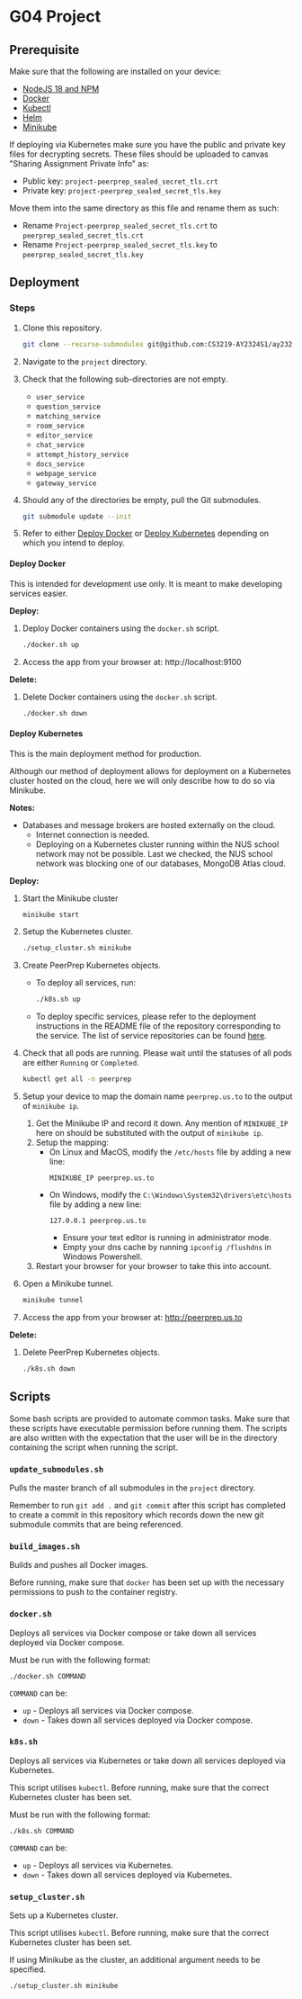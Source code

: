 # G04 Project

## Prerequisite

Make sure that the following are installed on your device:

- [NodeJS 18 and NPM](https://nodejs.org/download/release/v18.18.2/)
- [Docker](https://docs.docker.com/engine/install/)
- [Kubectl](https://kubernetes.io/docs/tasks/tools/)
- [Helm](https://helm.sh/docs/intro/install/)
- [Minikube](https://minikube.sigs.k8s.io/docs/start/)

If deploying via Kubernetes make sure you have the public and private key files for decrypting secrets. These files should be uploaded to canvas "Sharing Assignment Private Info" as:
- Public key: `project-peerprep_sealed_secret_tls.crt`
- Private key: `project-peerprep_sealed_secret_tls.key`

Move them into the same directory as this file and rename them as such:
- Rename `Project-peerprep_sealed_secret_tls.crt` to `peerprep_sealed_secret_tls.crt`
- Rename `Project-peerprep_sealed_secret_tls.key` to `peerprep_sealed_secret_tls.key`

## Deployment

### Steps

1. Clone this repository.

    ```bash
    git clone --recurse-submodules git@github.com:CS3219-AY2324S1/ay2324s1-course-assessment-g04.git
    ```

2. Navigate to the `project` directory.

3. Check that the following sub-directories are not empty.
    - `user_service`
    - `question_service`
    - `matching_service`
    - `room_service`
    - `editor_service`
    - `chat_service`
    - `attempt_history_service`
    - `docs_service`
    - `webpage_service`
    - `gateway_service`

4. Should any of the directories be empty, pull the Git submodules.

    ```bash
    git submodule update --init
    ```

5. Refer to either [Deploy Docker](#deploy-docker) or [Deploy Kubernetes](#deploy-kubernetes) depending on which you intend to deploy.

#### Deploy Docker

This is intended for development use only. It is meant to make developing services easier.

**Deploy:**

1. Deploy Docker containers using the `docker.sh` script.
    ```bash
    ./docker.sh up
    ```
2. Access the app from your browser at: http://localhost:9100

**Delete:**

1. Delete Docker containers using the `docker.sh` script.
    ```bash
    ./docker.sh down
    ```

#### Deploy Kubernetes

This is the main deployment method for production.

Although our method of deployment allows for deployment on a Kubernetes cluster hosted on the cloud, here we will only describe how to do so via Minikube.

**Notes:**

- Databases and message brokers are hosted externally on the cloud.
  - Internet connection is needed.
  - Deploying on a Kubernetes cluster running within the NUS school network may not be possible. Last we checked, the NUS school network was blocking one of our databases, MongoDB Atlas cloud.

**Deploy:**

1. Start the Minikube cluster

    ```bash
    minikube start
    ```

2. Setup the Kubernetes cluster.

    ```bash
    ./setup_cluster.sh minikube
    ```

3. Create PeerPrep Kubernetes objects.

    - To deploy all services, run:

        ```bash
        ./k8s.sh up
        ```

    - To deploy specific services, please refer to the deployment instructions in the README file of the repository corresponding to the service. The list of service repositories can be found [here](https://github.com/orgs/CS3219-AY2324S1-G04/repositories).

4. Check that all pods are running. Please wait until the statuses of all pods are either `Running` or `Completed`.

    ```bash
    kubectl get all -n peerprep
    ```

5. Setup your device to map the domain name `peerprep.us.to` to the output of `minikube ip`.
    1. Get the Minikube IP and record it down. Any mention of `MINIKUBE_IP` here on should be substituted with the output of `minikube ip`.
    2. Setup the mapping:
        - On Linux and MacOS, modify the `/etc/hosts` file by adding a new line:
            ```
            MINIKUBE_IP peerprep.us.to
            ```
        - On Windows, modify the `C:\Windows\System32\drivers\etc\hosts` file by adding a new line:
            ```
            127.0.0.1 peerprep.us.to
            ```
            - Ensure your text editor is running in administrator mode.
            - Empty your dns cache by running `ipconfig /flushdns` in Windows Powershell.
    3. Restart your browser for your browser to take this into account.

6. Open a Minikube tunnel.

    ```bash
    minikube tunnel
    ```

7. Access the app from your browser at: http://peerprep.us.to

**Delete:**

1. Delete PeerPrep Kubernetes objects.

    ```bash
    ./k8s.sh down
    ```

## Scripts

Some bash scripts are provided to automate common tasks. Make sure that these scripts have executable permission before running them. The scripts are also written with the expectation that the user will be in the directory containing the script when running the script.

### `update_submodules.sh`

Pulls the master branch of all submodules in the `project` directory.

Remember to run `git add .` and `git commit` after this script has completed to create a commit in this repository which records down the new git submodule commits that are being referenced.

### `build_images.sh`

Builds and pushes all Docker images.

Before running, make sure that `docker` has been set up with the necessary permissions to push to the container registry.

### `docker.sh`

Deploys all services via Docker compose or take down all services deployed via Docker compose.

Must be run with the following format:

```
./docker.sh COMMAND
```

`COMMAND` can be:
- `up` - Deploys all services via Docker compose.
- `down` - Takes down all services deployed via Docker compose.

### `k8s.sh`

Deploys all services via Kubernetes or take down all services deployed via Kubernetes.

This script utilises `kubectl`. Before running, make sure that the correct Kubernetes cluster has been set.

Must be run with the following format:

```
./k8s.sh COMMAND
```

`COMMAND` can be:
- `up` - Deploys all services via Kubernetes.
- `down` - Takes down all services deployed via Kubernetes.

### `setup_cluster.sh`

Sets up a Kubernetes cluster.

This script utilises `kubectl`. Before running, make sure that the correct Kubernetes cluster has been set.

If using Minikube as the cluster, an additional argument needs to be specified.

```
./setup_cluster.sh minikube
```
